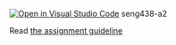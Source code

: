 [![Open in Visual Studio Code](https://classroom.github.com/assets/open-in-vscode-c66648af7eb3fe8bc4f294546bfd86ef473780cde1dea487d3c4ff354943c9ae.svg)](https://classroom.github.com/online_ide?assignment_repo_id=9997056&assignment_repo_type=AssignmentRepo)
seng438-a2

Read [the assignment guideline](seng438-a2.md) 
